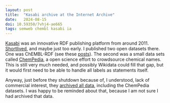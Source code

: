 ```yaml
---
layout: post
title:  "Kasabi archive at the Internet Archive"
date:   2024-08-15
doi: 10.59350/7vhj4-ae665
tags: semweb chembl kasabi ia
---
```


[Kasabi](https://www.wikidata.org/wiki/Q128214915) was an innovative RDF publishing platform from around 2011.
[Shortlived](https://web.archive.org/web/20130907095112/http://blog.kasabi.com/about/), and maybe just too early.
I published two open datasets there. One was ChEMBL-RDF (see these [posts](https://chem-bla-ics.linkedchemistry.info/tag/chembl)).
The second was a small data sets called [ChemPedia](https://chem-bla-ics.linkedchemistry.info/2011/07/06/chempedia-rdf-2-kasabi.html),
a open science effort to crowdsource chemical names. This is still very much needed, and possibly Wikidata could fill that gap,
but it would first need to be able to handle all labels as statements itself.

Anyway, just before they shutdown because of, I understood, lack of commercial interest, they
[archived all data](https://archive.org/details/kasabi), including the ChemPedia datasets. I was happy to be reminded about that,
because I am not sure I had archived that data.

